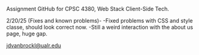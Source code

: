 Assignment GitHub for CPSC 4380, Web Stack Client-Side Tech.

2/20/25 (Fixes and known problems)-
-Fixed problems with CSS and style classe, should look correct now.
-Still a weird interaction with the about us page, huge gap.

jdvanbrockl@ualr.edu